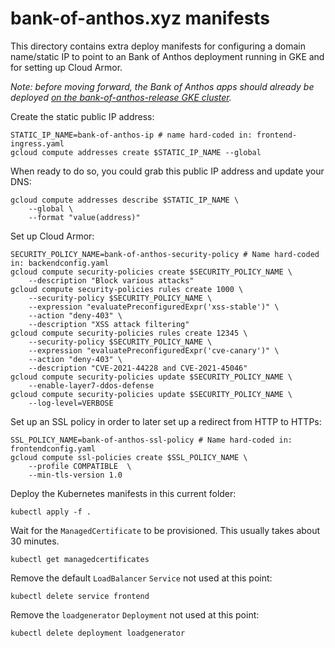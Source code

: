 # bank-of-anthos.xyz manifests

This directory contains extra deploy manifests for configuring a domain name/static IP to point to an Bank of Anthos deployment running in GKE and for setting up Cloud Armor.

_Note: before moving forward, the Bank of Anthos apps should already be deployed [on the bank-of-anthos-release GKE cluster](../..#quickstart-gke)._

Create the static public IP address:
```
STATIC_IP_NAME=bank-of-anthos-ip # name hard-coded in: frontend-ingress.yaml
gcloud compute addresses create $STATIC_IP_NAME --global
```

When ready to do so, you could grab this public IP address and update your DNS:
```
gcloud compute addresses describe $STATIC_IP_NAME \
    --global \
    --format "value(address)"
```

Set up Cloud Armor:
```
SECURITY_POLICY_NAME=bank-of-anthos-security-policy # Name hard-coded in: backendconfig.yaml
gcloud compute security-policies create $SECURITY_POLICY_NAME \
    --description "Block various attacks"
gcloud compute security-policies rules create 1000 \
    --security-policy $SECURITY_POLICY_NAME \
    --expression "evaluatePreconfiguredExpr('xss-stable')" \
    --action "deny-403" \
    --description "XSS attack filtering"
gcloud compute security-policies rules create 12345 \
    --security-policy $SECURITY_POLICY_NAME \
    --expression "evaluatePreconfiguredExpr('cve-canary')" \
    --action "deny-403" \
    --description "CVE-2021-44228 and CVE-2021-45046"
gcloud compute security-policies update $SECURITY_POLICY_NAME \
    --enable-layer7-ddos-defense
gcloud compute security-policies update $SECURITY_POLICY_NAME \
    --log-level=VERBOSE
```

Set up an SSL policy in order to later set up a redirect from HTTP to HTTPs:
```
SSL_POLICY_NAME=bank-of-anthos-ssl-policy # Name hard-coded in: frontendconfig.yaml
gcloud compute ssl-policies create $SSL_POLICY_NAME \
    --profile COMPATIBLE  \
    --min-tls-version 1.0
```

Deploy the Kubernetes manifests in this current folder:
```
kubectl apply -f .
```

Wait for the `ManagedCertificate` to be provisioned. This usually takes about 30 minutes.
```
kubectl get managedcertificates
```

Remove the default `LoadBalancer` `Service` not used at this point:
```
kubectl delete service frontend
```

Remove the `loadgenerator` `Deployment` not used at this point:
```
kubectl delete deployment loadgenerator
```
